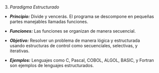 3. *Paradigma Estructurado*

- ***Principio:*** Divide y vencerás. El programa se descompone en pequeñas partes manejables llamadas funciones.

- ***Funciones:*** Las funciones se organizan de manera secuencial.

- ***Objetivo:*** Resolver un problema de manera lógica y estructurada usando estructuras de control como secuenciales, selectivas, y iterativas.

- ***Ejemplos:*** Lenguajes como C, Pascal, COBOL, ALGOL, BASIC, y Fortran son ejemplos de lenguajes estructurados.